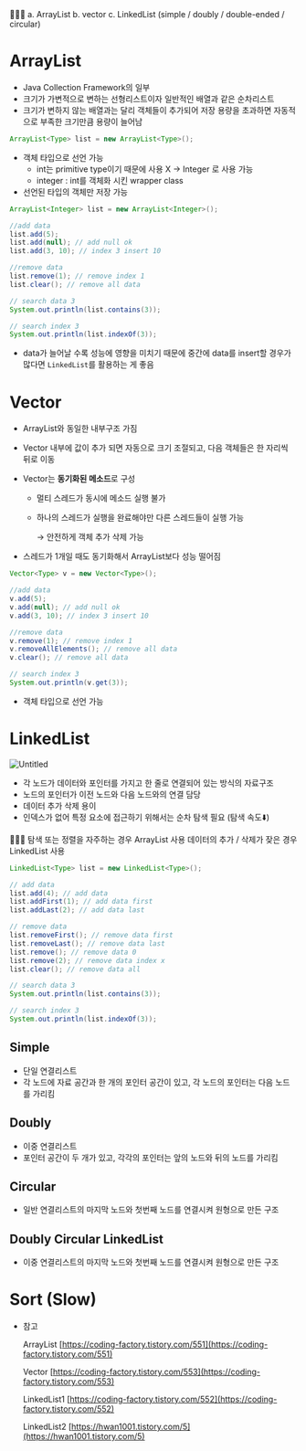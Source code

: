 <aside>
👩🏻‍💻 a. ArrayList 
b. vector 
c. LinkedList (simple / doubly / double-ended / circular)

</aside>

# ArrayList

- Java Collection Framework의 일부
- 크기가 가변적으로 변하는 선형리스트이자 일반적인 배열과 같은 순차리스트
- 크기가 변하지 않는 배열과는 달리 객체들이 추가되어 저장 용량을 초과하면 자동적으로 부족한 크기만큼 용량이 늘어남

```java
ArrayList<Type> list = new ArrayList<Type>();
```

- 객체 타입으로 선언 가능
    - int는 primitive type이기 때문에 사용 X → Integer 로 사용 가능
    - integer : int를 객체화 시킨 wrapper class
- 선언된 타입의 객체만 저장 가능

```java
ArrayList<Integer> list = new ArrayList<Integer>();

//add data
list.add(5);
list.add(null); // add null ok
list.add(3, 10); // index 3 insert 10

//remove data
list.remove(1); // remove index 1
list.clear(); // remove all data

// search data 3
System.out.println(list.contains(3));

// search index 3
System.out.println(list.indexOf(3));
```

- data가 늘어날 수록 성능에 영향을 미치기 때문에 중간에 data를 insert할 경우가 많다면 `LinkedList`를 활용하는 게 좋음

# Vector

- ArrayList와 동일한 내부구조 가짐
- Vector 내부에 값이 추가 되면 자동으로 크기 조절되고, 다음 객체들은 한 자리씩 뒤로 이동
- Vector는 **동기화된 메소드**로 구성
    - 멀티 스레드가 동시에 메소드 실행 불가
    - 하나의 스레드가 실행을 완료해야만 다른 스레드들이 실행 가능

      → 안전하게 객체 추가 삭제 가능

- 스레드가 1개일 때도 동기화해서 ArrayList보다 성능 떨어짐

```java
Vector<Type> v = new Vector<Type>();

//add data
v.add(5);
v.add(null); // add null ok
v.add(3, 10); // index 3 insert 10

//remove data
v.remove(1); // remove index 1
v.removeAllElements(); // remove all data
v.clear(); // remove all data

// search index 3
System.out.println(v.get(3));
```

- 객체 타입으로 선언 가능

# LinkedList

![Untitled](https://s3-us-west-2.amazonaws.com/secure.notion-static.com/670018f8-35a2-4920-afc4-bc90afb01d2b/Untitled.png)

- 각 노드가 데이터와 포인터를 가지고 한 줄로 연결되어 있는 방식의 자료구조
- 노드의 포인터가 이전 노드와 다음 노드와의 연결 담당
- 데이터 추가 삭제 용이
- 인덱스가 없어 특정 요소에 접근하기 위해서는 순차 탐색 필요 (탐색 속도⬇️)

<aside>
👩🏻‍💻 탐색 또는 정렬을 자주하는 경우 ArrayList 사용
데이터의 추가 / 삭제가 잦은 경우 LinkedList 사용

</aside>

```java
LinkedList<Type> list = new LinkedList<Type>();

// add data
list.add(4); // add data
list.addFirst(1); // add data first
list.addLast(2); // add data last

// remove data
list.removeFirst(); // remove data first 
list.removeLast(); // remove data last
list.remove(); // remove data 0
list.remove(2); // remove data index x
list.clear(); // remove data all

// search data 3
System.out.println(list.contains(3));

// search index 3
System.out.println(list.indexOf(3));
```

## Simple

- 단일 연결리스트
- 각 노드에 자료 공간과 한 개의 포인터 공간이 있고, 각 노드의 포인터는 다음 노드를 가리킴

## Doubly

- 이중 연결리스트
- 포인터 공간이 두 개가 있고, 각각의 포인터는 앞의 노드와 뒤의 노드를 가리킴

## Circular

- 일반 연결리스트의 마지막 노드와 첫번째 노드를 연결시켜 원형으로 만든 구조

## Doubly Circular LinkedList

- 이중 연결리스트의 마지막  노드와 첫번째 노드를 연결시켜 원형으로 만든 구조

# Sort (Slow)

- 참고

  ArrayList [https://coding-factory.tistory.com/551](https://coding-factory.tistory.com/551)

  Vector [https://coding-factory.tistory.com/553](https://coding-factory.tistory.com/553)

  LinkedList1 [https://coding-factory.tistory.com/552](https://coding-factory.tistory.com/552)

  LinkedList2 [https://hwan1001.tistory.com/5](https://hwan1001.tistory.com/5)

  